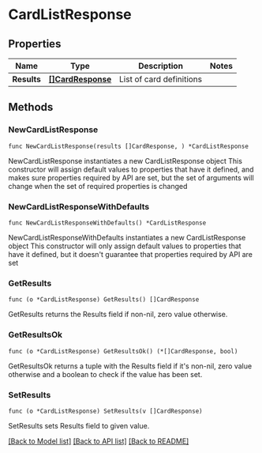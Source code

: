 # CardListResponse

## Properties

Name | Type | Description | Notes
------------ | ------------- | ------------- | -------------
**Results** | [**[]CardResponse**](CardResponse.md) | List of card definitions | 

## Methods

### NewCardListResponse

`func NewCardListResponse(results []CardResponse, ) *CardListResponse`

NewCardListResponse instantiates a new CardListResponse object
This constructor will assign default values to properties that have it defined,
and makes sure properties required by API are set, but the set of arguments
will change when the set of required properties is changed

### NewCardListResponseWithDefaults

`func NewCardListResponseWithDefaults() *CardListResponse`

NewCardListResponseWithDefaults instantiates a new CardListResponse object
This constructor will only assign default values to properties that have it defined,
but it doesn't guarantee that properties required by API are set

### GetResults

`func (o *CardListResponse) GetResults() []CardResponse`

GetResults returns the Results field if non-nil, zero value otherwise.

### GetResultsOk

`func (o *CardListResponse) GetResultsOk() (*[]CardResponse, bool)`

GetResultsOk returns a tuple with the Results field if it's non-nil, zero value otherwise
and a boolean to check if the value has been set.

### SetResults

`func (o *CardListResponse) SetResults(v []CardResponse)`

SetResults sets Results field to given value.



[[Back to Model list]](../README.md#documentation-for-models) [[Back to API list]](../README.md#documentation-for-api-endpoints) [[Back to README]](../README.md)


